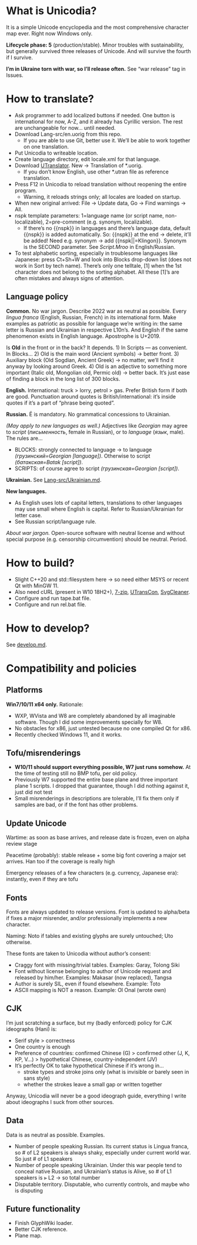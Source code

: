 ﻿# What is Unicodia?

It is a simple Unicode encyclopedia and the most comprehensive character map ever. Right now Windows only.

**Lifecycle phase: 5** (production/stable). Minor troubles with sustainability, but generally survived three releases of Unicode. And will survive the fourth if I survive.

**I’m in Ukraine torn with war, so I’ll release often.** See “war release” tag in Issues.

# How to translate?
* Ask programmer to add localized buttons if needed. One button is international for now, A-Z, and it already has Cyrillic version. The rest are unchangeable for now… until needed.
* Download Lang-src/en.uorig from this repo.
  * If you are able to use Git, better use it. We’ll be able to work together on one translation.
* Put Unicodia to writeable location.
* Create language directory, edit locale.xml for that language.
* Download [UTranslator](https://github.com/Mercury13/utranslator). New → Translation of *.uorig.
  * If you don’t know English, use other \*.utran file as reference translation.
* Press F12 in Unicodia to reload translation without reopening the entire program.
  * Warning, it reloads strings only; all locales are loaded on startup.
* When new original arrived: File → Update data, Go → Find warnings → All.
* nspk template parameters: 1=language name (or script name, non-localizable), 2=pre-comment (e.g. synonym, localizable).
  * If there’s no {{nspk}} in languages and there’s language data, default {{nspk}} is added automatically. So: {{nspk}} at the end → delete, it’ll be added! Need e.g. synonym → add {{nspk||=Klingon}}. Synonym is the SECOND parameter. See _Script.Mroo_ in English/Russian.
* To test alphabetic sorting, especially in troublesome languages like Japanese: press Ct+Sh+W and look into Blocks drop-down list (does not work in Sort by tech name). There’s only one telltale, [1] when the 1st character does not belong to the sorting alphabet. All these [1]’s are often mistakes and always signs of attention.

## Language policy
**Common.** No war jargon. Describe 2022 war as neutral as possible. Every _lingua franca_ (English, Russian, French) in its international form. Make examples as patriotic as possible for language we’re writing in: the same letter is Russian and Ukrainian in respective L10n’s. And English if the same phenomenon exists in English language. Apostrophe is U+2019.

Is **Old** in the front or in the back? It depends. 1) In Scripts — as convenient. In Blocks… 2) Old is the main word (Ancient symbols) → better front. 3) Auxiliary block (Old Sogdian, Ancient Greek) → no matter, we’ll find it anyway by looking around Greek. 4) Old is an adjective to something more important (Italic old, Mongolian old, Permic old) → better back. It’s just ease of finding a block in the long list of 300 blocks.

**English.** International: truck > lorry, petrol > gas. Prefer British form if both are good. Punctuation around quotes is British/international: it’s inside quotes if it’s a part of “phrase being quoted”.

**Russian.** Ё is mandatory. No grammatical concessions to Ukrainian.

_(May apply to new languages as well.)_ Adjectives like _Georgian_ may agree to _script_ (_письменность_, female in Russian), or to _language_ (_язык_, male). The rules are…
* BLOCKS: strongly connected to language → to language _(грузинский=Georgian [language])_. Otherwise to script _(батакская=Batak [script])_.
* SCRIPTS: of course agree to script _(грузинская=Georgian [script])_.

**Ukrainian.** See [Lang-src/Ukrainian.md](Lang-src/Ukrainian.md).

**New languages.**
* As English uses lots of capital letters, translations to other languages may use small where English is capital. Refer to Russian/Ukrainian for letter case.
* See Russian script/language rule.

_About war jargon._ Open-source software with neutral license and without special purpose (e.g. censorship circumvention) should be neutral. Period.

# How to build?
* Slight C++20 and std::filesystem here → so need either MSYS or recent Qt with MinGW 11.
* Also need cURL (present in W10 18H2+), [7-zip](https://7-zip.org), [UTransCon](https://github.com/Mercury13/utranslator), [SvgCleaner](https://github.com/RazrFalcon/svgcleaner).
* Configure and run tape.bat file.
* Configure and run rel.bat file.

# How to develop?
See [develop.md](develop.md).

# Compatibility and policies

## Platforms
**Win7/10/11 x64 only.** Rationale:
* WXP, WVista and W8 are completely abandoned by all imaginable software. Though I did some improvements specially for W8.
* No obstacles for x86, just untested because no one compiled Qt for x86.
* Recently checked Windows 11, and it works.

## Tofu/misrenderings
* **W10/11 should support everything possible, W7 just runs somehow.** At the time of testing still no BMP tofu, per old policy.
* Previously W7 supported the entire base plane and three important plane 1 scripts. I dropped that guarantee, though I did nothing against it, just did not test
* Small misrenderings in descriptions are tolerable, I’ll fix them only if samples are bad, or if the font has other problems.

## Update Unicode
Wartime: as soon as base arrives, and release date is frozen, even on alpha review stage

Peacetime (probably): stable release + some big font covering a major set arrives. Han too if the coverage is really high

Emergency releases of a few characters (e.g. currency, Japanese era): instantly, even if they are tofu

## Fonts
Fonts are always updated to release versions. Font is updated to alpha/beta if fixes a major misrender, and/or professionally implements a new character.

Naming: Noto if tables and existing glyphs are surely untouched; Uto otherwise.

These fonts are taken to Unicodia without author’s consent:
* Craggy font with missing/trivial tables. Examples: Garay, Tolong Siki
* Font without license belonging to author of Unicode request and released by him/her. Examples: Makasar (now replaced), Tangsa
* Author is surely SIL, even if found elsewhere. Example: Toto
* ASCII mapping is NOT a reason. Example: Ol Onal (wrote own)

## CJK
I’m just scratching a surface, but my (badly enforced) policy for CJK ideographs (Hani) is:
* Serif style > correctness
* One country is enough
* Preference of countries: confirmed Chinese (G) > confirmed other (J, K, KP, V…) > hypothetical Chinese, country-independent (JV)
* It’s perfectly OK to take hypothetical Chinese if it’s wrong in…
  * stroke types and stroke joins only (what is invisible or barely seen in sans style)
  * whether the strokes leave a small gap or written together

Anyway, Unicodia will never be a good ideograph guide, everything I write about ideographs I suck from other sources.

## Data
Data is as neutral as possible. Examples.
* Number of people speaking Russian. Its current status is Lingua franca, so # of L2 speakers is always shaky, especially under current world war. So just # of L1 speakers
* Number of people speaking Ukrainian. Under this war people tend to conceal native Russian, and Ukrainian’s status is Alive, so # of L1 speakers is ⪢ L2 → so total number
* Disputable territory. Disputable, who currently controls, and maybe who is disputing

## Future functionality
* Finish GlyphWiki loader.
* Better CJK reference.
* Plane map.
